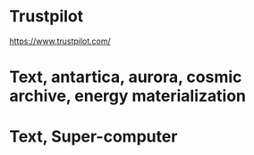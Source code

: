 # Trustpilot
https://www.trustpilot.com/

# Text, antartica, aurora, cosmic archive, energy materialization

# Text, Super-computer
